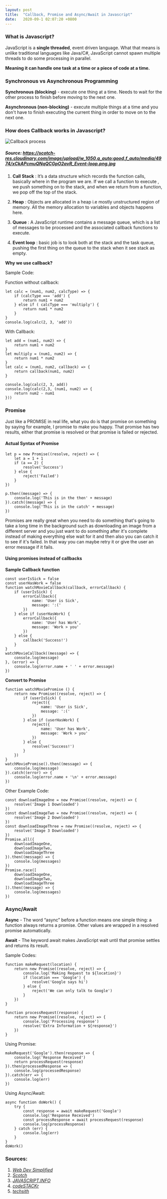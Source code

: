 ```yaml
---
layout: post
title:  "Callback, Promise and Async/Await in Javascript"
date:   2020-09-1 02:07:20 +0800
---
```


### What is Javascript?

JavaScript is a **single threaded**, event driven language. What that means is unlike traditional languages like Java/C#, JavaScript cannot spawn multiple threads to do some processing in parallel.

**Meaning it can handle one task at a time or a piece of code at a time.**

### Synchronous vs Asynchronous Programming
**Synchronous (blocking)** - execute one thing at a time. Needs to wait for the other process to finish before moving to the next one.

**Asynchronous (non-blocking)** - execute multiple things at a time and you don't have to finish executing the current thing in order to move on to the next one. 


### How does Callback works in Javascript?

![Callback process](/personal-blog/assets/blog2/callback.jpg)
##### Source: *<https://scotch-res.cloudinary.com/image/upload/w_1050,q_auto:good,f_auto/media/4974/xCkAPcmuQNqQCGpO2avR_Event-loop.png.jpg>*

1. **Call Stack** : It’s a data structure which records the function calls, basically where in the program we are. If we call a function to execute , we push something on to the stack, and when we return from a function, we pop off the top of the stack.

2. **Heap** : Objects are allocated in a heap i.e mostly unstructured region of memory. All the memory allocation to variables and objects happens here.

3. **Queue** : A JavaScript runtime contains a message queue, which is a list of messages to be processed and the associated callback functions to execute.

4. **Event loop** : basic job is to look both at the stack and the task queue, pushing the first thing on the queue to the stack when it see stack as empty.

**Why we use callback?**

Sample Code:

Function without callback:

    let calc = (num1, num2, calcType) => {
        if (calcType === 'add') {
            return num1 + num2
        } else if ( calcType === 'multiply') {
            return num1 * num2
        }
    }
    console.log(calc(2, 3, 'add'))

With Callback:

    let add = (num1, num2) => {
        return num1 + num2
    }
    let multiply = (num1, num2) => {
        return num1 * num2
    }
    let calc = (num1, num2, callback) => {
        return callback(num1, num2)
    }
    
    console.log(calc(2, 3, add))
    console.log(calc(2,3, (num1, num2) => {
        return num2 - num1
    }))

### Promise

Just like a PROMISE in real life, what you do is that promise on something by saying for example, I promise to make you happy. That promise has two results, either  that promise is resolved or that promise is failed or rejected.

#### Actual Syntax of Promise

    let p = new Promise((resolve, reject) => {
        let a = 1 + 1
        if (a == 2) {
            resolve('Success')
        } else { 
            reject('Failed')
        }
    })

    p.then((message) => {
        console.log('This is in the then' + message)
    }).catch((message) => {
        console.log('This is in the catch' + message)
    })

Promises are really great when you need to do something that's going to take a long time in the background such as downloading an image from a different server and you just want to do something after it's complete instead of making everything else wait for it and then also you can catch it to see if it's failed. In that way you can maybe retry it or give the user an error message if it fails.

#### Using promises instead of callbacks

**Sample Callback function**

    const userIsSick = false
    const userHasWork = false
    function watchMovieCallback(callback, errorCallback) {
        if (userIsSick) {
            errorCallback({
                name: 'User is Sick',
                message: ':('
            })
        } else if (userHasWork) {
            errorCallback({
                name: 'User has Work',
                message: 'Work > you'
            })
        } else {
            callback('Success!')
        }
    }
    watchMovieCallback((message) => {
        console.log(message)
    }, (error) => {
        console.log(error.name + ' ' + error.message)
    })

**Convert to Promise**
    
    function watchMoviePromise () {
        return new Promise((resolve, reject) => {
            if (userIsSick) {
                reject({
                    name: 'User is Sick',
                    message: ':('
                })
            } else if (userHasWork) {
                reject({
                    name: 'User has Work',
                    message: 'Work > you'
                })
            } else {
                resolve('Success!')
            }
        })
    }
    watchMoviePromise().then((message) => {
        console.log(message)
    }).catch((error) => {
        console.log(error.name + '\n' + error.message)
    })
    
Other Example Code:

    const downloadImageOne = new Promise((resolve, reject) => {
        resolve('Image 1 Downloaded')
    })
    const downloadImageTwo = new Promise((resolve, reject) => {
        resolve('Image 2 Downloaded')
    })
    const downloadImageThree = new Promise((resolve, reject) => {
        resolve('Image 3 Downloaded')
    })
    Promise.all({
        downloadImageOne,
        downloadImageTwo,
        downloadImageThree
    }).then((message) => {
        console.log(messages)
    })
    Promise.race([
        downloadImageOne,
        downloadImageTwo,
        downloadImageThree        
    ]).then((message) => {
        console.log(messages)
    })

### Async/Await


**Async** - The word “async” before a function means one simple thing: a function always returns a promise. Other values are wrapped in a resolved promise automatically.

**Await** - The keyword await makes JavaScript wait until that promise settles and returns its result.

Sample Codes:
    
    function makeRequest(location) {
        return new Promise((resolve, reject) => {
            console.log('Making Request to ${location}')
            if (location === 'Google') {
                resolve('Google says hi')
            } else {
                reject('We can only talk to Google')
            }
        })
    }

    function processRequest(response) {
        return new Promise((resolve, reject) => {
            console.log('Processing response')
            resolve('Extra Information + ${response}')
        })
    }

Using Promise:

    makeRequest('Google').then(response => {
        console.log('Response Received')
        return processRequest(response)
    }).then(processedResponse => {
        console.log(processedResponse)
    }).catch(err => {
        console.log(err)
    })

Using Async/Await:

    async function doWork() {
        try {
            const response = await makeRequest('Google')
            console.log('Response Received')
            const processResponse = await processRequest(response)
            console.log(processResponse)
        } catch (err) {
            console.log(err)
        }
    }
    doWork()


### Sources:

1. *[Web Dev Simplified](https://www.youtube.com/channel/UCFbNIlppjAuEX4znoulh0Cw)*
2.  *[Scotch](https://scotch.io/@pratikpandey/how-does-callback-work-in-javascript)*
3.  *[JAVASCRIPT.INFO](https://javascript.info/async-await)*
4.  *[codeSTACKr](https://www.youtube.com/channel/UCDCHcqyeQgJ-jVSd6VJkbCw)*
5.  *[techsith](https://www.youtube.com/channel/UCDCHcqyeQgJ-jVSd6VJkbCw)*